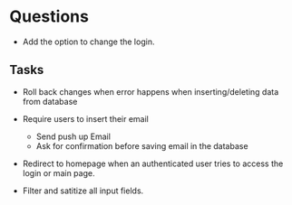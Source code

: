 # Questions

-   Add the option to change the login.

## Tasks

-   Roll back changes when error happens when inserting/deleting data from database

-   Require users to insert their email

    -   Send push up Email
    -   Ask for confirmation before saving email in the database

-   Redirect to homepage when an authenticated user tries to access the login or main page.

-   Filter and satitize all input fields.
